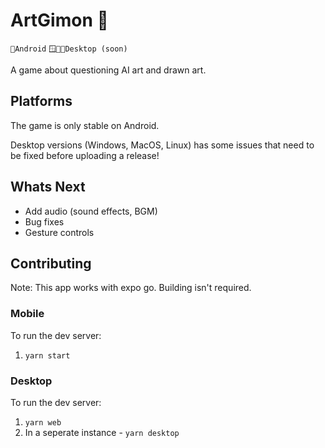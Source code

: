 # ArtGimon 🧐 
`🤖Android` `🪟🍎🐧Desktop (soon)` 

A game about questioning AI art and drawn art.

## Platforms
The game is only stable on Android. 

Desktop versions (Windows, MacOS, Linux) has some issues that need to be fixed before uploading a release! 

## Whats Next
- Add audio (sound effects, BGM)
- Bug fixes
- Gesture controls

## Contributing
Note: This app works with expo go. Building isn't required.

### Mobile
To run the dev server:
1. `yarn start`


### Desktop
To run the dev server:
1. `yarn web`
2. In a seperate instance - `yarn desktop`